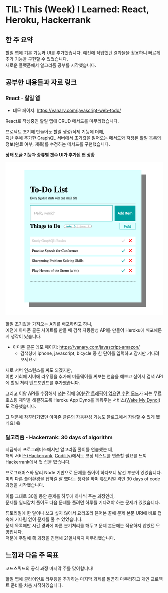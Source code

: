 # TIL: This (Week) I Learned: React, Heroku, Hackerrank

## 한 주 요약

할일 앱에 기본 기능과 UI를 추가했습니다. 예전에 작업했던 결과물을 활용하니 빠르게 추가 기능을 구현할 수 있었습니다.  
새로운 플랫폼에서 알고리즘 공부를 시작했습니다.

## 공부한 내용들과 자료 링크

### React - 할일 앱

- 데모 페이지: https://vanary.com/javascript-web-todo/

React로 작성중인 할일 앱에 CRUD 메서드를 마무리했습니다.

프로젝트 초기에 만들어둔 할일 생성/삭제 기능에 더해,  
지난 주에 추가한 GraphQL 서버에서 초기값을 읽어오는 메서드와 저장된 할일 목록의 정보(완료 여부, 제목)를 수정하는 메서드를 구현했습니다.

**상태 토글 기능과 종류별 갯수 UI가 추가된 현 상황**

![React Todo App Screenshot](../../Images/Devlog/190301_react_todo_screenshot.png)

할일 초기값을 가져오는 API를 배포하려고 하니,  
예전에 아마존 클론 사이트를 만들 때 검색 자동완성 API를 만들어 Heroku에 배포해둔 게 생각이 났습니다.

- 아마존 클론 데모 페이지: https://vanary.com/javascript-amazon/
  - 검색창에 iphone, javascript, bicycle 중 한 단어를 입력하고 잠시만 기다려보세요~!

새로 서버 인스턴스를 짜도 되겠지만,  
이번 기회에 서버에 라우팅을 추가해 미들웨어를 써보는 연습을 해보고 싶어서 검색 API에 할일 처리 엔드포인드를 추가했습니다.

그리고 이왕 API를 수정해서 쓰는 김에
[30분간 트래픽이 없으면 수면 모드](https://devcenter.heroku.com/articles/free-dyno-hours#dyno-sleeping)가 되는 무료 호스팅 제약을 해결하도록
Heroku App Dyno를 깨워주는 서비스([Wake My Dyno!](http://wakemydyno.com/))도 적용했습니다.

그 덕분에 잠꾸러기였던 아마존 클론의 자동완성 기능도 블로그에서 자랑할 수 있게 됐네요! 😄

### 알고리즘 - Hackerrank: 30 days of algorithm

지금까지 프로그래머스에서만 알고리즘 풀이를 연습했는 데,  
해외 서비스([Hackerrank](https://www.hackerrank.com/), [Codility](https://app.codility.com/programmers/))에서도 코딩 테스트를 연습할 필요를 느껴 Hackerrank에서 첫 삽을 떴습니다.

프로그래머스와 달리 Node 기반으로 문제를 풀어야 하다보니 낯선 부분이 있었습니다.  
미리 다른 풀이환경을 접하길 잘 했다는 생각을 하며 튜토리얼 격인 30 days of code 과정을 시작했습니다.

이름 그대로 30일 동안 문제를 하루에 하나씩 푸는 과정인데,  
문제를 일찌감치 풀어도 다음 문제를 풀려면 하루를 기다려야 하는 문제가 있었습니다.

튜토리얼에 한 달이나 쓰고 싶지 않아서 요리조리 뜯어본 끝에 문제 본문 URI에 바로 접속해 기다림 없이 문제를 풀 수 있었습니다.  
문제 목록에만 시간 경과에 따른 분기처리를 해두고 문제 본문에는 적용하지 않았던 모양입니다.  
덕분에 주말에 쭉 과정을 진행해 21일차까지 마무리했습니다.

## 느낌과 다음 주 목표

코드스쿼드의 공식 과정 마지막 주를 맞이합니다!

할일 앱에 클라이언트 라우팅을 추가하는 마지막 과제를 깔끔히 마무리하고 개인 프로젝트 준비를 차츰 시작하겠습니다.
